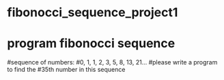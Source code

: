 # fibonocci_sequence_project1
# program fibonocci sequence

#sequence of numbers:
#0, 1, 1, 2, 3, 5, 8, 13, 21...
#please write a program to find the #35th number in this sequence

